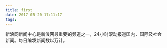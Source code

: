 ```yaml
---
title: first
date: 2017-05-20 17:11:17
tags:
---
```

新浪网新闻中心是新浪网最重要的频道之一，24小时滚动报道国内、国际及社会新闻。每日编发新闻数以万计。
